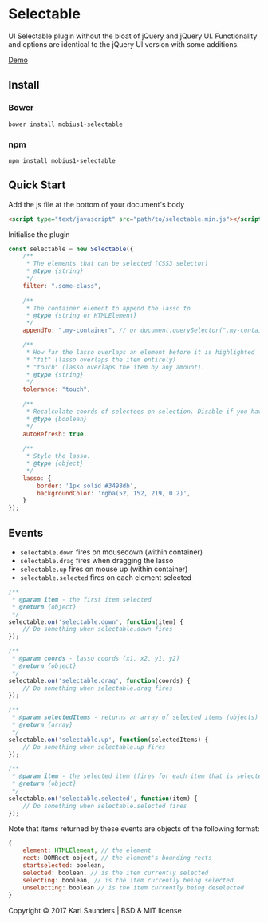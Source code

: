 # Selectable
UI Selectable plugin without the bloat of jQuery and jQuery UI. Functionality and options are identical to the jQuery UI version with some additions.

[Demo](http://codepen.io/Mobius1/full/qRxaqQ/)

## Install

### Bower
```
bower install mobius1-selectable
```

### npm
```
npm install mobius1-selectable
```

## Quick Start

Add the js file at the bottom of your document's body

```html
<script type="text/javascript" src="path/to/selectable.min.js"></script>
```

Initialise the plugin

```javascript
const selectable = new Selectable({
	/**
	 * The elements that can be selected (CSS3 selector)
	 * @type {string}
	 */
	filter: ".some-class",
	
	/**
	 * The container element to append the lasso to
	 * @type {string or HTMLElement}
	 */
	appendTo: ".my-container", // or document.querySelector(".my-container")

	/**
	 * How far the lasso overlaps an element before it is highlighted
	 * "fit" (lasso overlaps the item entirely)
	 * "touch" (lasso overlaps the item by any amount).
	 * @type {string}
	 */
	tolerance: "touch",
	
	/**
	 * Recalculate coords of selectees on selection. Disable if you have a shit-ton of items.
	 * @type {boolean}
	 */
	autoRefresh: true,
	
	/**
	 * Style the lasso.
	 * @type {object}
	 */	
	lasso: {
		border: '1px solid #3498db',
		backgroundColor: 'rgba(52, 152, 219, 0.2)',
	}	
});
```

## Events

* `selectable.down` fires on mousedown (within container)
* `selectable.drag` fires when dragging the lasso
* `selectable.up` fires on mouse up (within container)
* `selectable.selected` fires on each element selected

```javascript
/**
 * @param item - the first item selected
 * @return {object}
 */	
selectable.on('selectable.down', function(item) {
	// Do something when selectable.down fires
});

/**
 * @param coords - lasso coords (x1, x2, y1, y2) 
 * @return {object}
 */	
selectable.on('selectable.drag', function(coords) {
	// Do something when selectable.drag fires
});

/**
 * @param selectedItems - returns an array of selected items (objects)
 * @return {array}
 */	
selectable.on('selectable.up', function(selectedItems) {
	// Do something when selectable.up fires
});

/**
 * @param item - the selected item (fires for each item that is selected)
 * @return {object}
 */	
selectable.on('selectable.selected', function(item) {
	// Do something when selectable.selected fires
});
```

Note that items returned by these events are objects of the following format: 

```javascript
{
    element: HTMLElement, // the element
    rect: DOMRect object, // the element's bounding rects
    startselected: boolean,
    selected: boolean, // is the item currently selected
    selecting: boolean, // is the item currently being selected
    unselecting: boolean // is the item currently being deselected
}
```

Copyright © 2017 Karl Saunders | BSD & MIT license
